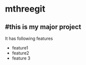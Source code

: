 # mthreegit
#this is my major project
---
It has following features
- feature1
- feature2
- feature 3

  
